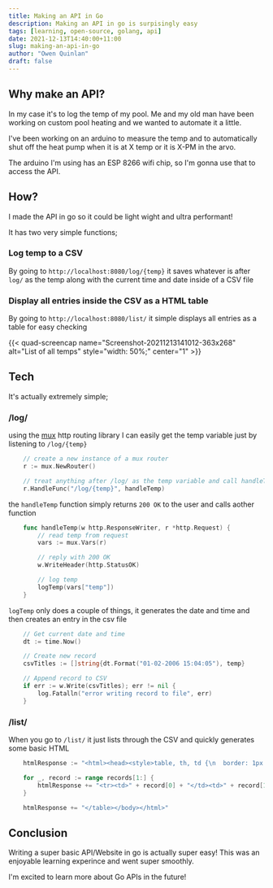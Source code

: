 ```yaml
---
title: Making an API in Go
description: Making an API in go is surpisingly easy
tags: [learning, open-source, golang, api]
date: 2021-12-13T14:40:00+11:00
slug: making-an-api-in-go
author: "Owen Quinlan"
draft: false
---
```


## Why make an API?

In my case it's to log the temp of my pool.
Me and my old man have been working on custom pool heating and we wanted to automate it a little.

I've been working on an arduino to measure the temp and to automatically shut off the heat pump when it is at X temp or it is X-PM in the arvo.

The arduino I'm using has an ESP 8266 wifi chip, so I'm gonna use that to access the API.

## How?

I made the API in go so it could be light wight and ultra performant!

It has two very simple functions;

### Log temp to a CSV

By going to `http://localhost:8080/log/{temp}` it saves whatever is after `log/` as the temp along with the current time and date inside of a CSV file

### Display all entries inside the CSV as a HTML table

By going to `http://localhost:8080/list/` it simple displays all entries as a table for easy checking

{{< quad-screencap name="Screenshot-20211213141012-363x268" alt="List of all temps" style="width: 50%;" center="1" >}}

## Tech

It's actually extremely simple;

### /log/

using the [mux]() http routing library I can easily get the temp variable just by listening to `/log/{temp}` 

```go
    // create a new instance of a mux router
	r := mux.NewRouter()

	// treat anything after /log/ as the temp variable and call handleTemp
	r.HandleFunc("/log/{temp}", handleTemp)
```

the `handleTemp` function simply returns `200 OK` to the user and calls aother function

```go
    func handleTemp(w http.ResponseWriter, r *http.Request) {
	    // read temp from request
	    vars := mux.Vars(r)

	    // reply with 200 OK
	    w.WriteHeader(http.StatusOK)

	    // log temp
	    logTemp(vars["temp"])
    }
```

`logTemp` only does a couple of things, it generates the date and time and then creates an entry in the csv file

```go
    // Get current date and time
	dt := time.Now()

    // Create new record
	csvTitles := []string{dt.Format("01-02-2006 15:04:05"), temp}

	// Append record to CSV
	if err := w.Write(csvTitles); err != nil {
		log.Fatalln("error writing record to file", err)
	}
```

### /list/

When you go to `/list/` it just lists through the CSV and quickly generates some basic HTML

```go
    htmlResponse := "<html><head><style>table, th, td {\n  border: 1px solid black;\n}</style></head><body><table><tr><th>Date</th><th>Temperature</th></tr>"

	for _, record := range records[1:] {
		htmlResponse += "<tr><td>" + record[0] + "</td><td>" + record[1] + "</td></tr>"
	}

	htmlResponse += "</table></body></html>"
```

## Conclusion

Writing a super basic API/Website in go is actually super easy! This was an enjoyable learning experince and went super smoothly.

I'm excited to learn more about Go APIs in the future!
